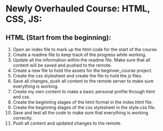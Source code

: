 # Newly Overhauled Course: HTML, CSS, JS:

## HTML (Start from the beginning):

1. Open an index file to mark up the html code for the start of the course.
2. Create a readme file to keep track of the progress while working.
3. Update all the information within the readme file. Make sure that all content will be saved and pushed to the remote.
4. Create a new file to hold the assets for the beginner_course project.
5. Create the css stylesheet and create the file to hold the js files. 
6. Save all changes, push all content to the remote server to make sure everything is working.
7. Create my own content to make a basic personal profile through html and css.
8. Create the beginning stages of the html format in the index.html file.
9. Create the beginning stages of the css stylesheet in the style.css file. 
10. Save and test all the code to make sure that everything is working correctly. 
11. Push all content and updated changes to the remote. 
